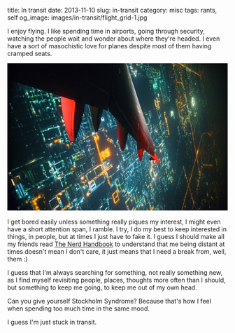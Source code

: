 title: In transit
date: 2013-11-10
slug: in-transit
category: misc
tags: rants, self
og_image: images/in-transit/flight_grid-1.jpg

I enjoy flying. I like spending time in airports, going through security, watching the people wait and wonder about where they're headed. I even have a sort of masochistic love for planes despite most of them having cramped seats.

![Lift-off](/images/in-transit/flight_grid-1.jpg)

I get bored easily unless something really piques my interest, I might even have a short attention span, I ramble. I try, I do my best to keep interested in things, in people, but at times I just have to fake it. I guess I should make all my friends read [The Nerd Handbook](http://randsinrepose.com/archives/the-nerd-handbook/) to understand that me being distant at times doesn't mean I don't care, it just means that I need a break from, well, them :)

I guess that I'm always searching for something, not really something new, as I find myself revisiting people, places, thoughts more often than I should, but something to keep me going, to keep me out of my own head.

Can you give yourself Stockholm Syndrome? Because that's how I feel when spending too much time in the same mood.

I guess I'm just stuck in transit.
